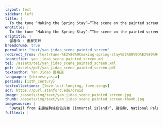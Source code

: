 ```yaml
---
layout: text
sidebar: left
title: |
  To the tune “Making the Spring Stay”—“The scene on the painted screen resembles the place” | 留春令 · 畫屏天畔
engtitle: |
  To the tune “Making the Spring Stay”—“The scene on the painted screen resembles the place”
origtitle: |
  留春令 · 畫屏天畔
breadcrumb: true
permalink: "text/yan_jidao_scene_painted_screen"
redirect_from: /text/tune-%E2%80%9Cmaking-spring-stay%E2%80%9D%E2%80%94%E2%80%9C-scene-painted-screen-resembles-place%E2%80%9D
identifier: yan_jidao_scene_painted_screen.md
tei: /assets/tei/yan_jidao_scene_painted_screen.xml
pdf: /assets/pdf/yan_jidao_scene_painted_screen.pdf
textauthor: Yan Jidao 晏幾道
languages: [chinese,asia]
periods: [11th_century]
textcollections: [love-lust-longing, love-songs]
sdr: https://purl.stanford.edu/druid 
image: /assets/img/text/yan_jidao_scene_painted_screen.jpg
thumb: /assets/img/text/yan_jidao_scene_painted_screen-thumb.jpg
imagesource: |
  “Detail from 宋趙伯駒瑤島仙真卷 (immortal island)”, 趙伯駒, National Palace Museum, Accession Number: K2A001440N000000000PAB [Public Domain]
fulltext: |
  
---
```

